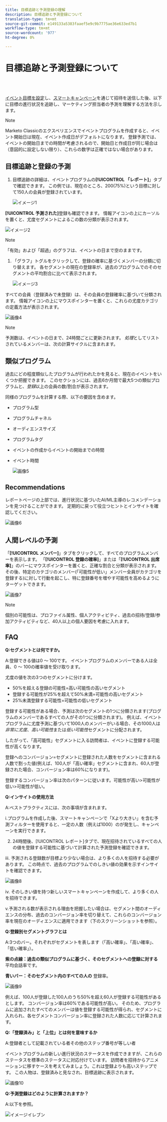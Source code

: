 ```yaml
---
title: 目標追跡と予測登録の理解
description: 目標追跡と予測登録について
translation-type: tm+mt
source-git-commit: e149133a5383faaef5e9c9b7775ae36e633ed7b1
workflow-type: tm+mt
source-wordcount: '977'
ht-degree: 0%

---
```



# 目標追跡と予測登録について

<br> 

[イベント目標を設定](/help/sky/setting-event-goals.md)し、[スマートキャンペーン](/help/sky/create-a-smart-campaign.md)を通じて招待を送信した後、以下に目標の進行状況を追跡し、マーケティング担当者の予測を理解する方法を示します。

>[!NOTE]
>
>Marketo Classicのエクスペリエンスでイベントプログラムを作成すると、イベント開始日は現在、イベント作成日がデフォルトになります。 登録予測では、イベントの開始日までの時間が考慮されるので、開始日と作成日が同じ場合は（意図的に設定しない限り）、これらの数字は正確ではない場合があります。

## 目標追跡と登録の予測

1. 目標追跡の詳細は、イベントプログラムの&#x200B;**[!UICONTROL 「レポート]**」タブで確認できます。 この例では、現在のところ、200(75%)という目標に対して150人の会員が登録されています。

   ![イメージ1](/help/sky/assets/predictive-audiences/understanding-goal-tracking-and-projected-registrations/understanding-goal-tracking-and-projected-registrations-1.png)

**[!UICONTROL 予測された]**&#x200B;登録も確認できます。 情報アイコンの上にカーソルを置くと、尤度セグメントによるこの数の分類が表示されます。

![イメージ2](/help/sky/assets/predictive-audiences/understanding-goal-tracking-and-projected-registrations/understanding-goal-tracking-and-projected-registrations-2.png)

>[!NOTE]
>
>「有効」および「超過」のグラフは、イベントの日まで空のままです。

1. 「グラフ」トグルをクリックして、登録の確率に基づくメンバーの分類に切り替えます。 各セグメントの現在の登録率が、過去のプログラムでのそのセグメントの平均割合に比べて表示されます。

   ![イメージ3](/help/sky/assets/predictive-audiences/understanding-goal-tracking-and-projected-registrations/understanding-goal-tracking-and-projected-registrations-3.png)

すべての会員（登録済みで未登録）は、その会員の登録確率に基づいて分類されます。 情報アイコンの上にマウスポインターを置くと、これらの尤度カテゴリの定義方法が表示されます。

![画像4](/help/sky/assets/predictive-audiences/understanding-goal-tracking-and-projected-registrations/understanding-goal-tracking-and-projected-registrations-4.png)

>[!NOTE]
>
>予測数は、イベントの日まで、24時間ごとに更新されます。 _処理_&#x200B;としてリストされているメンバーは、次の計算サイクルに含まれます。

## 類似プログラム

過去にどの程度類似したプログラムが行われたかを見ると、現在のイベントをいくつか把握できます。 このセクションには、過去6か月間で最大5つの類似プログラムと、_登録_&#x200B;以上の会員の数/割合が表示されます。

同様のプログラムを計算する際、以下の要因を含めます。

* プログラム型
* プログラムチャネル
* オーディエンスサイズ
* プログラムタグ
* イベントの作成からイベントの開始までの時間
* イベント時間

   ![画像5](/help/sky/assets/predictive-audiences/understanding-goal-tracking-and-projected-registrations/understanding-goal-tracking-and-projected-registrations-5.png)

## Recommendations

レポートページの上部では、進行状況に基づいたAI/ML主導のレコメンデーションを見つけることができます。 定期的に戻って役立つヒントとインサイトを確認してください。

![画像6](/help/sky/assets/predictive-audiences/understanding-goal-tracking-and-projected-registrations/understanding-goal-tracking-and-projected-registrations-6.png)

## 人間レベルの予測

「**[!UICONTROL メンバー]**」タブをクリックして、すべてのプログラムメンバーを表示します。 「**[!UICONTROL 登録の確率]**」または「**[!UICONTROL 出席率]**」のバーにマウスポインターを置くと、正確な割合と分類が表示されます。 その後、特定のカテゴリのメンバー(「可能性が低い」メンバー全員がカテゴリを登録する)に対して行動を起こし、特に登録番号を増やす可能性を高めるようにターゲットできます。

![画像7](/help/sky/assets/predictive-audiences/understanding-goal-tracking-and-projected-registrations/understanding-goal-tracking-and-projected-registrations-7.png)

>[!NOTE]
>
>個別の可能性は、プロファイル属性、個人アクティビティ、過去の招待/登録/参加アクティビティなど、40人以上の個人要因を考慮に入れます。

## FAQ

**Q:セグメントとは何ですか。**

A:登録できる値は0 ～ 100です。 イベントプログラムのメンバーである人は全員、0 ～ 100の確率値を受け取ります。

尤度の値を次の3つのセグメントに分けます。

* 50%を超える登録の可能性=高い可能性の高いセグメント
* 登録する可能性が25%を超えて50%未満=可能性の高いセグメント
* 25%未満登録する可能性=可能性の低いセグメント

登録する可能性がある場合、予測は次のセグメントの1つに分類されます(プログラムのメンバーであるすべての人がその1つに分類されます)。 例えば、イベントプログラムに尤度予測に基づいて1000人のメンバーがいる場合、その1000人は&#x200B;_非常に尤度_、_高い可能性_&#x200B;または&#x200B;_低い可能性_&#x200B;セグメントに分配されます。

したがって、「高可能性」セグメントに入る訪問者は、イベントに登録する可能性が高くなります。

登録へのコンバージョン=セグメントに登録された人数をセグメントに含まれる人数で割った値(例えば、100人が「高い確率」セグメントに含まれ、60人が登録された場合、コンバージョン率は60%になります)。

登録するコンバージョン率は次のパターンに従います。可能性が高い>可能性が低い>可能性が低い。

**Q:インサイトの使用方法**

A:ベストプラクティスには、次の事項が含まれます。

i.プログラムを作成した後、スマートキャンペーンで「Xより大きい」を含む予測フィルターを使用すると、一定の人数（例えば1000）のが発生し、キャンペーンを実行できます。

2. 24時間後、[!UICONTROL レポート]タブで、現在招待されているすべての人の値を登録する可能性に基づいて計算された予測登録を確認できます。

iii. 予測される登録数が目標より少ない場合は、より多くの人を招待する必要があります。 この時点で、過去のプログラムでのしきい値の効果を示すインサイトを確認できます。

![画像8](/help/sky/assets/predictive-audiences/understanding-goal-tracking-and-projected-registrations/understanding-goal-tracking-and-projected-registrations-8.png)

iv. そのしきい値を持つ新しいスマートキャンペーンを作成して、より多くの人を招待できます。

v.予測される数が表示される理由を把握したい場合は、セグメント間のオーディエンスの分布、過去のコンバージョン率を切り替えて、これらのコンバージョン率を現在のオーディエンスに適用できます（下のスクリーンショットを参照）。

**Q:登録別セグメントグラフとは**

A:3つのバー。それぞれがセグメントを表します（「高い確率」、「高い確率」、「低い確率」）。

**紫の点線：過去の類似プログラムに基づく、そのセグメントへの登録に対する** 平均会話率です。

**青いバー：そのセグメント内のすべての人の** 登録率。

![画像9](/help/sky/assets/predictive-audiences/understanding-goal-tracking-and-projected-registrations/understanding-goal-tracking-and-projected-registrations-9.png)

例えば、100人が登録した100人のうち50%を超え60人が登録する可能性があるとします。 コンバージョン率は60%である可能性が高い。 そのため、プログラムに追加されたすべてのメンバーは値を登録する可能性が得られ、セグメントに入れられ、各セグメントコンバージョン率に登録された人数に応じて計算されます。

**Q:「登録済み」と「上位」とは何を意味するか**

A:登録者として記載されている者その他のステップ番号が等しい者

イベントプログラムの新しい進行状況のステータスを作成できますが、これらのステータスを標準のステータスに対応付けています。 訪問者を招待からアニメーションに移すケースを考えてみましょう。これは登録よりも高いステップです。 この人物は、登録済みと見なされ、目標追跡に表示されます。

![画像10](/help/sky/assets/predictive-audiences/understanding-goal-tracking-and-projected-registrations/understanding-goal-tracking-and-projected-registrations-10.png)

**Q:予測登録はどのように計算されますか？**

A:以下を参照。

![イメージイレブン](/help/sky/assets/predictive-audiences/understanding-goal-tracking-and-projected-registrations/understanding-goal-tracking-and-projected-registrations-11.png)
